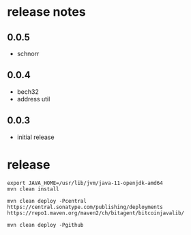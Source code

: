 # release notes

## 0.0.5
- schnorr

## 0.0.4
- bech32
- address util 

## 0.0.3
- initial release

# release
```
export JAVA_HOME=/usr/lib/jvm/java-11-openjdk-amd64
mvn clean install

mvn clean deploy -Pcentral
https://central.sonatype.com/publishing/deployments
https://repo1.maven.org/maven2/ch/bitagent/bitcoinjavalib/

mvn clean deploy -Pgithub
```
